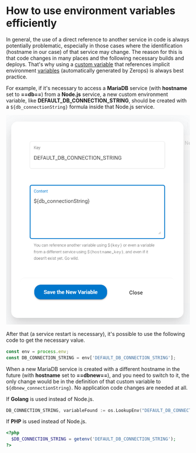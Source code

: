 # How to use environment variables efficiently

In general, the use of a direct reference to another service in code is always potentially problematic, especially in those cases where the identification (hostname in our case) of that service may change. The reason for this is that code changes in many places and the following necessary builds and deploys. That's why using a [custom variable](/documentation/environment-variables/how-to-access.html#creating-user-defined-variables) that references implicit environment [variables](/documentation/environment-variables/helper-variables.html#mariadb) (automatically generated by Zerops) is always best practice.

For example, if it's necessary to access a **MariaDB** service (with **hostname** set to **==db==**) from a **Node.js** service, a new custom environment variable, like **DEFAULT_DB_CONNECTION_STRING**, should be created with a `${db_connectionString}` formula inside that Node.js service.

![Custom environment variable](./images/Add-a-New-Custom-Variable.png "Add a new custom environment variable")

After that (a service restart is necessary), it's possible to use the following code to get the necessary value.

```javascript
const env = process.env;
const DB_CONNECTION_STRING = env['DEFAULT_DB_CONNECTION_STRING'];
```

When a new MariaDB service is created with a different hostname in the future (with **hostname** set to **==dbnew==**), and you need to switch to it, the only change would be in the definition of that custom variable to `${dbnew_connectionString}`. No application code changes are needed at all.

If **Golang** is used instead of Node.js.

```go
DB_CONNECTION_STRING, variableFound := os.LookupEnv("DEFAULT_DB_CONNECTION_STRING")
```

If **PHP** is used instead of Node.js.

```php
<?php
  $DB_CONNECTION_STRING = getenv('DEFAULT_DB_CONNECTION_STRING');
?>
```
